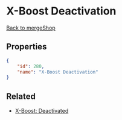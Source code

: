 # X-Boost Deactivation

<no description available>

[Back to mergeShop](../merge-shops.md)

## Properties

```json
{
    "id": 280,
    "name": "X-Boost Deactivation"
}
```

## Related

- [X-Boost: Deactivated](../items/17544-x-boost-deactivated.md)


